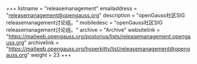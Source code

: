 ﻿+++
listname = "releasemanagement"
emailaddress = "releasemanagement@opengauss.org"
description = "openGauss社区SIG releasemanagement讨论组。"
mobiledesc = "openGauss社区SIG releasemanagement讨论组。"
archive = "Archive"
websitelink = "https://mailweb.opengauss.org/postorius/lists/releasemanagement.opengauss.org"
archivelink = "https://mailweb.opengauss.org/hyperkitty/list/releasemanagement@opengauss.org"
weight =  23
+++